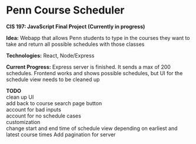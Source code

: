 # Penn Course Scheduler

**CIS 197: JavaScript Final Project (Currently in progress)**

**Idea:** Webapp that allows Penn students to type in the courses they want to take and return all possible schedules with those classes

**Technologies:** React, Node/Express

**Current Progress:** Express server is finished. It sends a max of 200 schedules. Frontend works and shows possible schedules, but UI for the schedule view needs to be cleaned up

**TODO**  
clean up UI  
add back to course search page button  
account for bad inputs  
account for no schedule cases  
customization  
change start and end time of schedule view depending on earliest and latest course times
Add pagination for server
